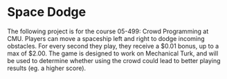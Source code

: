 # Space Dodge
The following project is for the course 05-499: Crowd Programming at CMU. Players can move a spaceship left and right to dodge incoming obstacles. For every second they play, they receive a $0.01 bonus, up to a max of $2.00. The game is designed to work on Mechanical Turk, and will be used to determine whether using the crowd could lead to better playing results (eg. a higher score).
